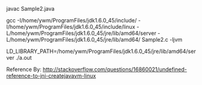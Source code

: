 javac Sample2.java 

gcc     -I/home/ywm/ProgramFiles/jdk1.6.0_45/include/ -I/home/ywm/ProgramFiles/jdk1.6.0_45/include/linux -L/home/ywm/ProgramFiles/jdk1.6.0_45/jre/lib/amd64/server    -L/home/ywm/ProgramFiles/jdk1.6.0_45/jre/lib/amd64/  Sample2.c -ljvm

LD_LIBRARY_PATH=/home/ywm/ProgramFiles/jdk1.6.0_45/jre/lib/amd64/server ./a.out 


Reference By: http://stackoverflow.com/questions/16860021/undefined-reference-to-jni-createjavavm-linux


